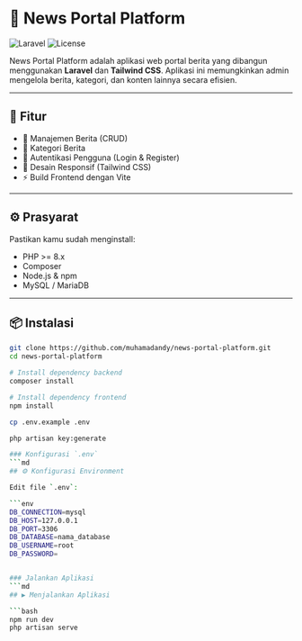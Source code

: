 # 📰 News Portal Platform

![Laravel](https://img.shields.io/badge/Laravel-Framework-red)
![License](https://img.shields.io/github/license/muhamadandy/news-portal-platform)

News Portal Platform adalah aplikasi web portal berita yang dibangun menggunakan **Laravel** dan **Tailwind CSS**. Aplikasi ini memungkinkan admin mengelola berita, kategori, dan konten lainnya secara efisien.

---

## 🚀 Fitur

- 📝 Manajemen Berita (CRUD)
- 📂 Kategori Berita
- 🔐 Autentikasi Pengguna (Login & Register)
- 📱 Desain Responsif (Tailwind CSS)
- ⚡ Build Frontend dengan Vite

---

## ⚙️ Prasyarat

Pastikan kamu sudah menginstall:

- PHP >= 8.x
- Composer
- Node.js & npm
- MySQL / MariaDB

---

## 📦 Instalasi

```bash
git clone https://github.com/muhamadandy/news-portal-platform.git
cd news-portal-platform

# Install dependency backend
composer install

# Install dependency frontend
npm install

cp .env.example .env

php artisan key:generate

### Konfigurasi `.env`
```md
## ⚙️ Konfigurasi Environment

Edit file `.env`:

```env
DB_CONNECTION=mysql
DB_HOST=127.0.0.1
DB_PORT=3306
DB_DATABASE=nama_database
DB_USERNAME=root
DB_PASSWORD=


### Jalankan Aplikasi
```md
## ▶️ Menjalankan Aplikasi

```bash
npm run dev
php artisan serve


